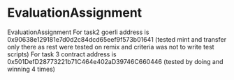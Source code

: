 # EvaluationAssignment
EvaluationAssignment
For task2 goerli address is 0x90638e129181e7d0d2c84dcd65eef9f573b01641 (tested mint and transfer only there as rest were tested on remix and criteria was not to write test scripts)
For task 3 contract address is 0x501DefD28773221b71C464e402aD39746C660446 (tested by doing and winning 4 times)
